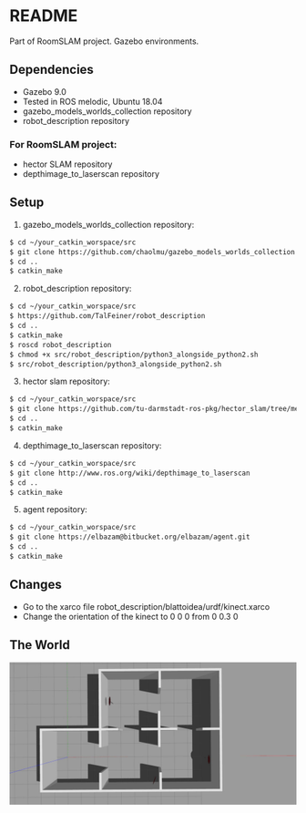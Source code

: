 # README #


Part of RoomSLAM project. Gazebo environments. 


## Dependencies

- Gazebo 9.0
- Tested in ROS melodic, Ubuntu 18.04
- gazebo_models_worlds_collection repository
- robot_description repository

### For RoomSLAM project:
- hector SLAM repository
- depthimage_to_laserscan repository

## Setup

1. gazebo_models_worlds_collection repository:
```sh
$ cd ~/your_catkin_worspace/src
$ git clone https://github.com/chaolmu/gazebo_models_worlds_collection.git
$ cd ..
$ catkin_make
```
2. robot_description repository:
```sh
$ cd ~/your_catkin_worspace/src
$ https://github.com/TalFeiner/robot_description
$ cd ..
$ catkin_make
$ roscd robot_description
$ chmod +x src/robot_description/python3_alongside_python2.sh
$ src/robot_description/python3_alongside_python2.sh
```
3. hector slam repository:
```sh
$ cd ~/your_catkin_worspace/src
$ git clone https://github.com/tu-darmstadt-ros-pkg/hector_slam/tree/melodic-devel
$ cd ..
$ catkin_make
```
4. depthimage_to_laserscan repository:
```sh
$ cd ~/your_catkin_worspace/src
$ git clone http://www.ros.org/wiki/depthimage_to_laserscan
$ cd ..
$ catkin_make
```

5. agent repository:
```sh
$ cd ~/your_catkin_worspace/src
$ git clone https://elbazam@bitbucket.org/elbazam/agent.git
$ cd ..
$ catkin_make
```

## Changes
- Go to the xarco file robot_description/blattoidea/urdf/kinect.xarco
- Change the orientation of the kinect to 0 0 0 from 0 0.3 0


## The World

![The world](media/simulation.jpg)